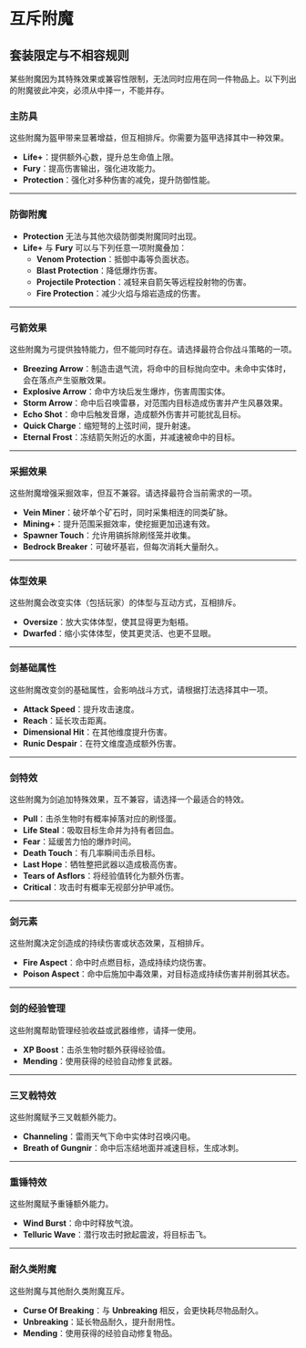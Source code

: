 # 互斥附魔

## 套装限定与不相容规则

某些附魔因为其特殊效果或兼容性限制，无法同时应用在同一件物品上。以下列出的附魔彼此冲突，必须从中择一，不能并存。

### 主防具

这些附魔为盔甲带来显著增益，但互相排斥。你需要为盔甲选择其中一种效果。

* **Life+**：提供额外心数，提升总生命值上限。
* **Fury**：提高伤害输出，强化进攻能力。
* **Protection**：强化对多种伤害的减免，提升防御性能。

* * *

### 防御附魔

* **Protection** 无法与其他次级防御类附魔同时出现。
* **Life+** 与 **Fury** 可以与下列任意一项附魔叠加：
  * **Venom Protection**：抵御中毒等负面状态。
  * **Blast Protection**：降低爆炸伤害。
  * **Projectile Protection**：减轻来自箭矢等远程投射物的伤害。
  * **Fire Protection**：减少火焰与熔岩造成的伤害。

* * *

### 弓箭效果

这些附魔为弓提供独特能力，但不能同时存在。请选择最符合你战斗策略的一项。

* **Breezing Arrow**：制造击退气流，将命中的目标抛向空中。未命中实体时，会在落点产生驱散效果。
* **Explosive Arrow**：命中方块后发生爆炸，伤害周围实体。
* **Storm Arrow**：命中后召唤雷暴，对范围内目标造成伤害并产生风暴效果。
* **Echo Shot**：命中后触发音爆，造成额外伤害并可能扰乱目标。
* **Quick Charge**：缩短弩的上弦时间，提升射速。
* **Eternal Frost**：冻结箭矢附近的水面，并减速被命中的目标。

* * *

### 采掘效果

这些附魔增强采掘效率，但互不兼容。请选择最符合当前需求的一项。

* **Vein Miner**：破坏单个矿石时，同时采集相连的同类矿脉。
* **Mining+**：提升范围采掘效率，使挖掘更加迅速有效。
* **Spawner Touch**：允许用镐拆除刷怪笼并收集。
* **Bedrock Breaker**：可破坏基岩，但每次消耗大量耐久。

* * *

### 体型效果

这些附魔会改变实体（包括玩家）的体型与互动方式，互相排斥。

* **Oversize**：放大实体体型，使其显得更为魁梧。
* **Dwarfed**：缩小实体体型，使其更灵活、也更不显眼。

* * *

### 剑基础属性

这些附魔改变剑的基础属性，会影响战斗方式，请根据打法选择其中一项。

* **Attack Speed**：提升攻击速度。
* **Reach**：延长攻击距离。
* **Dimensional Hit**：在其他维度提升伤害。
* **Runic Despair**：在符文维度造成额外伤害。

* * *

### 剑特效

这些附魔为剑追加特殊效果，互不兼容，请选择一个最适合的特效。

* **Pull**：击杀生物时有概率掉落对应的刷怪蛋。
* **Life Steal**：吸取目标生命并为持有者回血。
* **Fear**：延缓苦力怕的爆炸时间。
* **Death Touch**：有几率瞬间击杀目标。
* **Last Hope**：牺牲整把武器以造成极高伤害。
* **Tears of Asflors**：将经验值转化为额外伤害。
* **Critical**：攻击时有概率无视部分护甲减伤。

* * *

### 剑元素

这些附魔决定剑造成的持续伤害或状态效果，互相排斥。

* **Fire Aspect**：命中时点燃目标，造成持续灼烧伤害。
* **Poison Aspect**：命中后施加中毒效果，对目标造成持续伤害并削弱其状态。

* * *

### 剑的经验管理

这些附魔帮助管理经验收益或武器维修，请择一使用。

* **XP Boost**：击杀生物时额外获得经验值。
* **Mending**：使用获得的经验自动修复武器。

* * *

### 三叉戟特效

这些附魔赋予三叉戟额外能力。

* **Channeling**：雷雨天气下命中实体时召唤闪电。
* **Breath of Gungnir**：命中后冻结地面并减速目标，生成冰刺。

* * *

### 重锤特效

这些附魔赋予重锤额外能力。

* **Wind Burst**：命中时释放气浪。
* **Telluric Wave**：潜行攻击时掀起震波，将目标击飞。

* * *

### 耐久类附魔

这些附魔与其他耐久类附魔互斥。

* **Curse Of Breaking**：与 **Unbreaking** 相反，会更快耗尽物品耐久。
* **Unbreaking**：延长物品耐久，提升耐用性。
* **Mending**：使用获得的经验自动修复物品。
